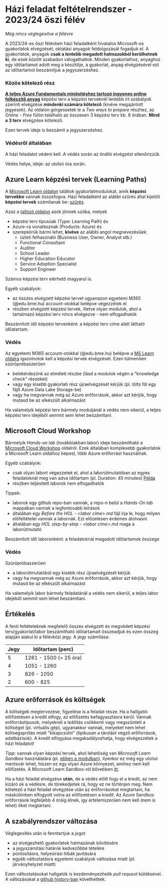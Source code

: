 # Házi feladat feltételrendszer - 2023/24 őszi félév

*Még nincs véglegesítve a félévre*

A 2023/24-es őszi félévben házi feladatként hivatalos Microsoft-os gyakorlatok elvégzését, oktatási anyagok feldolgozását fogadjuk el. A gyakorlatok, anyagok **csak a lentebb megadott halmazokból kerülhetnek ki**, de ezek között szabadon válogathattok. Minden gyakorlathoz, anyaghoz egy időtartamot adott meg a készítője, a gyakorlat, anyag elvégzésével ezt az időtartamot beszámítjuk a jegyszerzéshez. 

### Közös kötelező rész

**[A teljes Azure Fundamentals minősítéshez tartozó ingyenes online felkészítő anyag](https://learn.microsoft.com/en-us/learn/certifications/azure-fundamentals/)** képzési terv a képzési terveknél lentebb írt szabályok szerinti elvégzése **mindenki számára kötelező**  (kivéve megajánlott jegyesek). Az oldalon görgessetek le a *Two ways to prepare* részhez, az *Online - Free* fülön található az összesen 3 képzési terv kb. 6 órában. **Mind a 3 terv** elvégzése kötelező.

Ezen tervek ideje is beszámít a jegyszerzéshez.

### Védésről általában

A házi feladatot védeni kell. A védés során az önálló elvégzést ellenőrizzük.

Védés helye, ideje: az utolsó óra során.

## Azure Learn képzési tervek (Learning Paths)

A [Microsoft Learn oldalon](https://learn.microsoft.com/hu-hu/learn/) találtok gyakorlatmodulokat, amik **képzési tervekbe** vannak összefogva. Házi feladatként az alábbi szűrés által kijelölt **képzési tervek** számítanak be: [szűrés](https://learn.microsoft.com/en-us/learn/browse/?products=azure&resource_type=learning%20path&roles=administrator%2Cai-edge-engineer%2Cai-engineer%2Cmaker%2Cdata-analyst%2Cdata-engineer%2Cdata-scientist%2Cdatabase-administrator%2Cdeveloper%2Cdevops-engineer%2Cidentity-access-admin%2Cnetwork-engineer%2Cprivacy-manager%2Crisk-practitioner%2Csecurity-engineer%2Csecurity-operations-analyst%2Csolution-architect%2Cstudent%2Ctechnology-manager).

Azaz a [tallózó oldalon](https://learn.microsoft.com/en-us/learn/browse/) azok jönnek szóba, melyek
- képzési terv típusúak (Type: Learning Path) és
- Azure-ra vonatkoznak (Products: Azure) és
- szerepkörük bármi lehet, **kivéve** az alábbi angol megnevezésűek:
  - üzleti felhasználó (Business User, Owner, Analyst stb.)
  - Functional Consultant
  - Auditor
  - School Leader
  - Higher Education Educator
  - Service Adoption Specialist
  - Support Engineer

Számos képzési terv elérhető magyarul is.

Egyéb szabályok:

- az összes elvégzett képzési tervet ugyanazon egyetemi M365 (@edu.bme.hu) account-otokkal belépve végezzétek el
- részben elvégzett képzési tervek, illetve olyan modulok, ahol a tartalmazó képzési terv nincs elvégezve - nem elfogadhatók

Beszámított idő képzési tervenként: a képzési terv címe alatt látható időatartam.

### Védés

Az egyetemi M365 account-otokkal (@edu.bme.hu) belépve a [MS Learn oldalra](https://learn.microsoft.com/hu-hu/learn/) igazolnotok kell a képzési tervek elvégzését.
Ezen túlmenően szúrópróbaszerűen 
  - belekérdezünk az elméleti részbe (lásd a modulok végén a "knowledge check" részeket) 
  - vagy egy kisebb gyakorlati rész újraelvégzését kérjük (pl. tölts föl egy fájlt Azure Data Lake Storage-be)
  - vagy ha megvannak még az Azure erőforrások, akkor azt kérjük, hogy mutasd be az elkészült alkalmazást

Ha valamelyik képzési terv bármely moduljánál a védés nem sikerül, a teljes képzési terv idejéből semmit sem lehet beszámítani.

## Microsoft Cloud Workshop

Bármelyik *Hands-on lab* (továbbiakban:labor) ideje beszámítható a [Microsoft Cloud Workshop](https://microsoftcloudworkshop.com/) oldalról. Ezek általában komplexebb gyakorlatok a Microsoft Learn oldalhoz képest, több Azure erőforrást használnak. 

Egyéb szabályok:
- csak olyan labort végezzetek el, ahol a laborútmutatóban az egyes feladatoknál meg van adva időtartam (pl. Duration: 45 minutes) [Példa](assets/mcw_duration.png)
- részben teljesített laborok nem elfogadhatók

Tippek:
- laborok egy github repo-ban vannak, a repo-n belül a *Hands-On lab* mappában vannak a legfontosabb leírások
- általában egy *Before the HOL - <labor címe>.md* fájl írja le, hogy milyen előfeltételei vannak a labornak. Ezt előzetesen érdemes átolvasni.
- általában egy *HOL step-by-step - <labor címe>.md* maga a laborútmutató

Beszámított idő laboronként: a feladatoknál megadott időtartamok összege

### Védés
Szúrópróbaszerűen 
  - a laborútmutatóból egy kisebb rész újraelvégzését kérjük
  - vagy ha megvannak még az Azure erőforrások, akkor azt kérjük, hogy mutasd be az elkészült alkalmazást

Ha valamelyik labor bármely feladatánál a védés nem sikerül, a teljes labor idejéből semmit sem lehet beszámítani.

## Értékelés

A fenti feltételeknek megfelelő összes elvégzett és megvédett képzési terv/gyakorlat/labor beszámítható időtartamait összeadjuk és ezen összeg alapján alakul ki a félévközi jegy. A jegy számítása:

| Jegy          | Időtartam (perc)      |
| ------------- | ----------------------|
| 5             | 1261 - 1500 (= 25 óra)|
| 4             | 1051 - 1260           |
| 3             | 826 - 1050            |
| 2             | 600 - 825             |

## Azure erőforrások és költségek

A költségek megtervezése, figyelése is a feladat része. Ha a hallgatói előfizetésen a kredit elfogy, az előfizetés befagyasztásra kerül. Vannak erőforrástípusok, melyeknél a leállítás csökkenti vagy megszünteti a költséget (pl. virtuális gép), ugyanakkor vannak, melyeket nem lehet költségsprólás miatt "kikapcsolni" (tipikusan a tárolást végző erőforrások, adatbázisok). A kredit elfogyása megakadályozhatja, hogy elvégezzétek a házi feladatot!

*Tipp*: vannak olyan képzési tervek, ahol lehetőség van *Microsoft Learn Sandbox* használatára (pl. [ebben a modulban]([https://learn.microsoft.com/en-us/learn/modules/create-cosmos-db-for-scale/2-create-an-account](https://learn.microsoft.com/en-us/training/modules/chain-azure-functions-data-using-bindings/3-explore-input-and-output-binding-types-portal-lab?pivots=javascript))), ilyenkor ez még egy utolsó mentsvár lehet, hiszen ez egy olyan Azure környezet, amihez nem kell előfizetés. A Microsoft Learn Sandbox-ról bővebben [itt](https://learn.microsoft.com/en-us/learn/support/faq?pivots=sandbox).

Ha a házi feladat elvégzése **után**, de a védés előtt fogy el a kredit, az nem kizáró ok a védésre, de törekedjetek rá, hogy ez ne történjen meg. Nem kötelező a házi feladat elvégzése után az erőforrásokat megtartani, ha máskülönben elfogyott volna az előfizetésen a kredit. Az Azure Sandbox erőforrások legfeljebb 4 óráig élnek, így értelemszerűen nem kell (nem is lehet) őket megtartani.

## A szabályrendszer változása

Véglegesítés után is fenntartjuk a jogot
- az elvégezhető gyakorlatok halmazának bővítésére
- a jegyszámítási határok kedvezőbbé tételére
- pontosításra, helyesírási hibák javítására
- egyéb változtatásra egyetemi szabályok változása miatt (pl. járványhelyzet miatt)

Ezen változtatásokat hallgatók is kezdeményezhetik *pull request* küldésével.
A változásokat a [github history-ban](https://github.com/bmeaut/cloud/commits/master/gyakpontrendszer.md) követhetitek.

